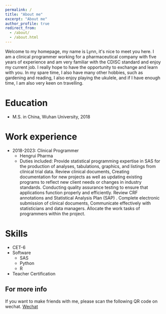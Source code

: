 ```yaml
---
permalink: /
title: "About me"
excerpt: "About me"
author_profile: true
redirect_from: 
  - /about/
  - /about.html
---
```


Welcome to my homepage, my name is Lynn, it's nice to meet you here. 
I am a clinical programmer working for a pharmaceutical company with five years of experience and am very familiar with the CDISC standard and enjoy my current job. I really hope to have the opportunity to exchange and learn with you. In my spare time, I also have many other hobbies, such as gardening and reading, I also enjoy playing the ukulele, and if I have enough time, I am also very keen on travelling.

Education
======
* M.S. in China, Wuhan University, 2018

Work experience
======
* 2018-2023: Clinical Programmer
  * Hengrui Pharma
  * Duties included: Provide statistical programming expertise in SAS for the production of analyses, tabulations, graphics, and listings from clinical trial data.  Review clinical documents, Creating documentation for new projects as well as updating existing programs to reflect new client needs or changes in industry standards. Conducting quality assurance testing to ensure that applications function properly and efficiently. Review CRF annotations and Statistical Analysis Plan (SAP) . Complete electronic submission of clinical documents, Communicate effectively with statisticians and data managers. Allocate the work tasks of programmers within the project.

  
Skills
======
* CET-6
* Software
  * SAS
  * Python
  * R
* Teacher Certification
  
For more info
------
If you want to make friends with me, please scan the following QR code on wechat.
[Wechat](../images/wechat.jpg)
